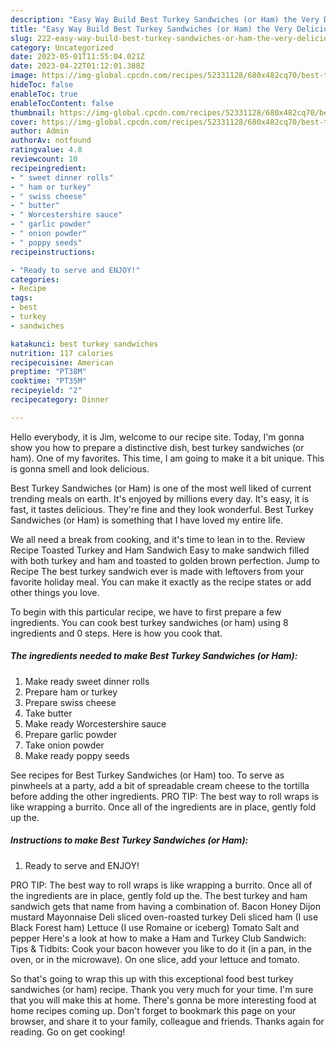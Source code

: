```yaml
---
description: "Easy Way Build Best Turkey Sandwiches (or Ham) the Very Delicious"
title: "Easy Way Build Best Turkey Sandwiches (or Ham) the Very Delicious"
slug: 222-easy-way-build-best-turkey-sandwiches-or-ham-the-very-delicious
category: Uncategorized
date: 2023-05-01T11:55:04.021Z
date: 2023-04-22T01:12:01.388Z
image: https://img-global.cpcdn.com/recipes/52331128/680x482cq70/best-turkey-sandwiches-or-ham-recipe-main-photo.jpg
hideToc: false
enableToc: true
enableTocContent: false
thumbnail: https://img-global.cpcdn.com/recipes/52331128/680x482cq70/best-turkey-sandwiches-or-ham-recipe-main-photo.jpg
cover: https://img-global.cpcdn.com/recipes/52331128/680x482cq70/best-turkey-sandwiches-or-ham-recipe-main-photo.jpg
author: Admin
authorAv: notfound
ratingvalue: 4.8
reviewcount: 10
recipeingredient:
- " sweet dinner rolls"
- " ham or turkey"
- " swiss cheese"
- " butter"
- " Worcestershire sauce"
- " garlic powder"
- " onion powder"
- " poppy seeds"
recipeinstructions:

- "Ready to serve and ENJOY!"
categories:
- Recipe
tags:
- best
- turkey
- sandwiches

katakunci: best turkey sandwiches 
nutrition: 117 calories
recipecuisine: American
preptime: "PT38M"
cooktime: "PT35M"
recipeyield: "2"
recipecategory: Dinner

---
```



Hello everybody, it is Jim, welcome to our recipe site. Today, I'm gonna show you how to prepare a distinctive dish, best turkey sandwiches (or ham). One of my favorites. This time, I am going to make it a bit unique. This is gonna smell and look delicious.

Best Turkey Sandwiches (or Ham) is one of the most well liked of current trending meals on earth. It's enjoyed by millions every day. It's easy, it is fast, it tastes delicious. They're fine and they look wonderful. Best Turkey Sandwiches (or Ham) is something that I have loved my entire life.

We all need a break from cooking, and it&#39;s time to lean in to the. Review Recipe Toasted Turkey and Ham Sandwich Easy to make sandwich filled with both turkey and ham and toasted to golden brown perfection. Jump to Recipe The best turkey sandwich ever is made with leftovers from your favorite holiday meal. You can make it exactly as the recipe states or add other things you love.


To begin with this particular recipe, we have to first prepare a few ingredients. You can cook best turkey sandwiches (or ham) using 8 ingredients and 0 steps. Here is how you cook that.

<!--inarticleads1-->

##### The ingredients needed to make Best Turkey Sandwiches (or Ham):

1. Make ready  sweet dinner rolls
1. Prepare  ham or turkey
1. Prepare  swiss cheese
1. Take  butter
1. Make ready  Worcestershire sauce
1. Prepare  garlic powder
1. Take  onion powder
1. Make ready  poppy seeds


See recipes for Best Turkey Sandwiches (or Ham) too. To serve as pinwheels at a party, add a bit of spreadable cream cheese to the tortilla before adding the other ingredients. PRO TIP: The best way to roll wraps is like wrapping a burrito. Once all of the ingredients are in place, gently fold up the. 

<!--inarticleads2-->

##### Instructions to make Best Turkey Sandwiches (or Ham):


1. Ready to serve and ENJOY!

PRO TIP: The best way to roll wraps is like wrapping a burrito. Once all of the ingredients are in place, gently fold up the. The best turkey and ham sandwich gets that name from having a combination of. Bacon Honey Dijon mustard Mayonnaise Deli sliced oven-roasted turkey Deli sliced ham (I use Black Forest ham) Lettuce (I use Romaine or iceberg) Tomato Salt and pepper Here&#39;s a look at how to make a Ham and Turkey Club Sandwich: Tips &amp; Tidbits: Cook your bacon however you like to do it (in a pan, in the oven, or in the microwave). On one slice, add your lettuce and tomato. 

So that's going to wrap this up with this exceptional food best turkey sandwiches (or ham) recipe. Thank you very much for your time. I'm sure that you will make this at home. There's gonna be more interesting food at home recipes coming up. Don't forget to bookmark this page on your browser, and share it to your family, colleague and friends. Thanks again for reading. Go on get cooking!
